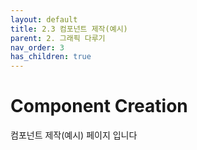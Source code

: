 ```yaml
---
layout: default
title: 2.3 컴포넌트 제작(예시)
parent: 2. 그래픽 다루기
nav_order: 3
has_children: true
---
```


# Component Creation

컴포넌트 제작(예시) 페이지 입니다